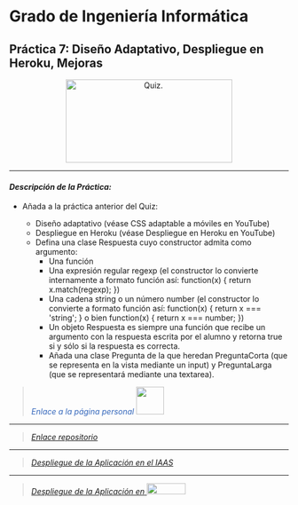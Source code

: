 # Grado de Ingeniería Informática

## Práctica 7: Diseño Adaptativo, Despliegue en Heroku, Mejoras

<p align="Center">
    <img src="http://aqrateinfotech.com/Quizz/image/quiz.png" title="Quiz." width="300" height="150">
</p>

---
#### *Descripción de la Práctica:*

+ Añada a la práctica anterior del Quiz:

    + Diseño adaptativo (véase CSS adaptable a móviles en YouTube)
    + Despliegue en Heroku (véase Despliegue en Heroku en YouTube)
    + Defina una clase Respuesta cuyo constructor admita como argumento:
        + Una función
        + Una expresión regular regexp (el constructor lo convierte internamente a formato función así: function(x) { return x.match(regexp); })
        + Una cadena string o un número number (el constructor lo convierte a formato función así: function(x) { return x === 'string'; } o bien function(x) { return x === number; })
        + Un objeto Respuesta es siempre una función que recibe un argumento con la respuesta escrita por el alumno y retorna true si y sólo si la respuesta es correcta.
        + Añada una clase Pregunta de la que heredan PreguntaCorta (que se representa en la vista mediante un input) y PreguntaLarga (que se representará mediante una textarea).



> <span style="color:#3366BB">*Enlace a la página personal*</span> [<img src="http://fielinks.com/sites/default/files/styles/max/public/images/huevo-tux.png" width="50" height="50">](http://alu0100498820.github.io "*Enlace a la página personal*")

---

> [*Enlace repositorio*](https://github.com/alu0100498820/P7SYTW "*Enlace repositorio*")

---

> [*Despliegue de la Aplicación en el IAAS*](http://10.6.128.95:8080/ "*Despliegue de la Aplicación en el IAAS*")

---

> [*Despliegue de la Aplicación en* <img src="https://upload.wikimedia.org/wikipedia/en/thumb/a/a9/Heroku_logo.png/220px-Heroku_logo.png" width="70" height="20">](https://quiz-sytw-2015.herokuapp.com/ "*Despliegue de la Aplicación en el Heroku*")

